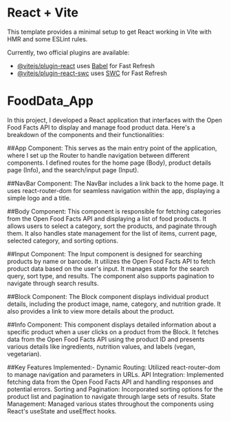 # React + Vite

This template provides a minimal setup to get React working in Vite with HMR and some ESLint rules.

Currently, two official plugins are available:

- [@vitejs/plugin-react](https://github.com/vitejs/vite-plugin-react/blob/main/packages/plugin-react/README.md) uses [Babel](https://babeljs.io/) for Fast Refresh
- [@vitejs/plugin-react-swc](https://github.com/vitejs/vite-plugin-react-swc) uses [SWC](https://swc.rs/) for Fast Refresh
# FoodData_App
In this project, I developed a React application that interfaces with the Open Food Facts API to display and manage food product data. Here's a breakdown of the components and their functionalities:

##App Component:
This serves as the main entry point of the application, where I set up the Router to handle navigation between different components. I defined routes for the home page (Body), product details page (Info), and the search/input page (Input).

##NavBar Component:
The NavBar includes a link back to the home page. It uses react-router-dom for seamless navigation within the app, displaying a simple logo and a title.

##Body Component:
This component is responsible for fetching categories from the Open Food Facts API and displaying a list of food products. It allows users to select a category, sort the products, and paginate through them.
It also handles state management for the list of items, current page, selected category, and sorting options.

##Input Component:
The Input component is designed for searching products by name or barcode. It utilizes the Open Food Facts API to fetch product data based on the user's input.
It manages state for the search query, sort type, and results. The component also supports pagination to navigate through search results.

##Block Component:
The Block component displays individual product details, including the product image, name, category, and nutrition grade. It also provides a link to view more details about the product.

##Info Component:
This component displays detailed information about a specific product when a user clicks on a product from the Block. It fetches data from the Open Food Facts API using the product ID and presents various details like ingredients, nutrition values, and labels (vegan, vegetarian).

##Key Features Implemented:-
Dynamic Routing: Utilized react-router-dom to manage navigation and parameters in URLs.
API Integration: Implemented fetching data from the Open Food Facts API and handling responses and potential errors.
Sorting and Pagination: Incorporated sorting options for the product list and pagination to navigate through large sets of results.
State Management: Managed various states throughout the components using React's useState and useEffect hooks.
